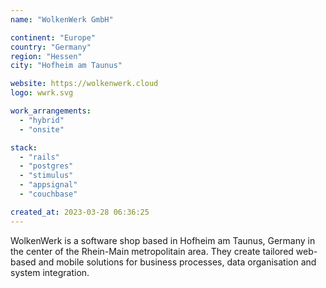```yaml
---
name: "WolkenWerk GmbH"

continent: "Europe"
country: "Germany"
region: "Hessen"
city: "Hofheim am Taunus"

website: https://wolkenwerk.cloud
logo: wwrk.svg

work_arrangements:
  - "hybrid"
  - "onsite"

stack:
  - "rails"
  - "postgres"
  - "stimulus"
  - "appsignal"
  - "couchbase"

created_at: 2023-03-28 06:36:25
---
```


WolkenWerk is a software shop based in Hofheim am Taunus, Germany in the center of the Rhein-Main metropolitain area. They create tailored web-based and mobile solutions for business processes, data organisation and system integration.
